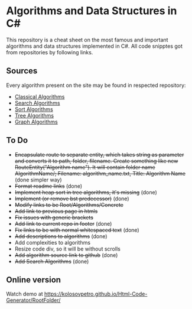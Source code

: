 # Algorithms and Data Structures in C#

This repository is a cheat sheet on the most famous and important algorithms and data structures implemented in C#. All code snipptes got from repositories by following links.

## Sources

Every algorithm present on the site may be found in respected repository:

- [Classical Algorithms](https://github.com/kolosovpetro/Classical-Algorithms)
- [Search Algorithms](https://github.com/kolosovpetro/Search-Algorithms)
- [Sort Algorithms](https://github.com/kolosovpetro/Sort-Algorithms)
- [Tree Algorithms](https://github.com/kolosovpetro/Tree-Algorithms)
- [Graph Algorithms](https://github.com/kolosovpetro/Graph-Algorithms)

## To Do

- ~~Encapsulate route to separate entity, which takes string as parameter and converts it to path, folder, filename. Create something like new RouteEntity("Algorithm name"). It will contain folder name AlgorithmName/; Filename: algorithm_name.txt, Title: Algorithm Name~~ (done simpler way)
- ~~Format readme links~~ (done)
- ~~Implement heap sort in tree algorithms, it's missing~~ (done)
- ~~Implement (or remove bst predecessor)~~ (done)
- ~~Modify links to be Root/Algorithms/Concrete~~
- ~~Add link to previous page in htmls~~
- ~~Fix issues with generic brackets~~
- ~~Add link to current repo in footer~~ (done)
- ~~Fix links to be with normal whitespaced text~~ (done)
- ~~Add descriptions to algorithms~~ (done)
- Add complexities to algorithms
- Resize code div, so it will be without scrolls
- ~~Add algorithm source link to github~~ (done)
- ~~Add Search Algorithms~~ (done)



## Online version

Watch demo at https://kolosovpetro.github.io/Html-Code-Generator/RootFolder/